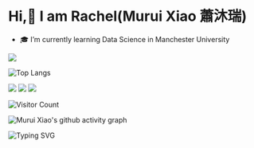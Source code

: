 # Hi,👋 I am Rachel(Murui Xiao 蕭沐瑞)

<!--
**Rachel-XMR/Rachel-XMR** is a ✨ _special_ ✨ repository because its `README.md` (this file) appears on your GitHub profile.

Here are some ideas to get you started:

- 🔭 I’m currently working on ...

- 👯 I’m looking to collaborate on ...
- 🤔 I’m looking for help with ...
- 💬 Ask me about ...
- 📫 How to reach me: ...
- 😄 Pronouns: ...
- ⚡ Fun fact: ...
-->

- :mortar_board: I’m currently learning Data Science in Manchester University


<picture>
  <source
    srcset="https://github-readme-stats.vercel.app/api?username=Rachel-XMR&show_icons=true&theme=dark&rank_icon=github"
    media="(prefers-color-scheme: dark)"
  />
  <source
    srcset="https://github-readme-stats.vercel.app/api?username=Rachel-XMR&show_icons=true&rank_icon=github"
    media="(prefers-color-scheme: light), (prefers-color-scheme: no-preference)"
  />
  <img src="https://github-readme-stats.vercel.app/api?username=Rachel-XMR&show_icons=true" align="center"/>
</picture>

![Top Langs](https://github-readme-stats.vercel.app/api/top-langs/?username=Rachel-XMR&layout=compact)


<img src="https://img.shields.io/badge/-HTML5-E34F26?style=flat-square&logo=html5&logoColor=white" /> 
<img src="https://img.shields.io/badge/-CSS3-1572B6?style=flat-square&logo=css3" /> 
<img src="https://img.shields.io/badge/-JavaScript-oringe?style=flat-square&logo=javascript" />

![Visitor Count](https://profile-counter.glitch.me/Rachel-XMR/count.svg)

<!-- PIN card
[![Readme Card](https://github-readme-stats.vercel.app/api/pin/?username=anuraghazra&repo=github-readme-stats)](https://github.com/anuraghazra/github-readme-stats)
-->
![Murui Xiao's github activity graph](https://github-readme-activity-graph.vercel.app/graph?username=Rachel-XMR)


![Typing SVG](https://readme-typing-svg.demolab.com/?lines=HELLO+!;NICE+TO+MEET+YOU+!;HAVE+A+GOOD+DAY+!;STUDY+WITH+ME+~)



